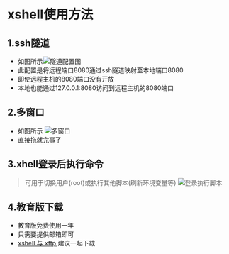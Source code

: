 # xshell使用方法
## 1.ssh隧道
- 如图所示![隧道配置图](/resources/xshell1.gif)
- 此配置是将远程端口8080通过ssh隧道映射至本地端口8080
- 即使远程主机的8080端口没有开放
- 本地也能通过127.0.0.1:8080访问到远程主机的8080端口

## 2.多窗口
- 如图所示 ![多窗口](/resources/xshell2.gif)
- 直接拖就完事了

## 3.xhell登录后执行命令
> 可用于切换用户(root)或执行其他脚本(刷新环境变量等)
![登录执行脚本](/resources/xshell3.gif)

## 4.教育版下载
- 教育版免费使用一年
- 只需要提供邮箱即可
- [xshell 与 xftp](https://www.netsarang.com/zh/free-for-home-school/),建议一起下载